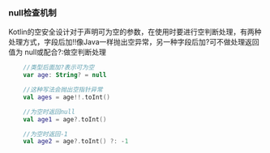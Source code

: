 ### null检查机制
Kotlin的空安全设计对于声明可为空的参数，在使用时要进行空判断处理，有两种处理方式，字段后加!!像Java一样抛出空异常，另一种字段后加?可不做处理返回值为 null或配合?:做空判断处理

```kotlin
    //类型后面加?表示可为空
    var age: String? = null

    //这种写法会抛出空指针异常
    val ages = age!!.toInt()

    //为空时返回null
    val age1 = age?.toInt()

    //为空时返回-1
    val age2 = age?.toInt() ?: -1
```
